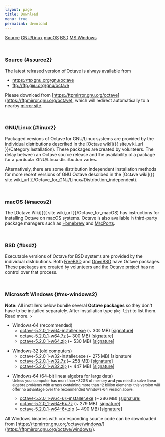 ```yaml
---
layout: page
title: Download
menu: true
permalink: download
---
```


<div class="button-group large expanded stacked-for-small">
  <a class="button" href="#source">Source</a>
  <a class="button" href="#linux">GNU/Linux</a>
  <a class="button" href="#macos">macOS</a>
  <a class="button" href="#bsd">BSD</a>
  <a class="button" href="#ms-windows">MS Windows</a>
</div>


<p id="source">&nbsp;</p>

### Source {#source2}

The latest released version of Octave is always available from

- https://ftp.gnu.org/gnu/octave
- ftp://ftp.gnu.org/gnu/octave

Please download from
[https://ftpmirror.gnu.org/octave](https://ftpmirror.gnu.org/octave),
which will redirect automatically to a nearby
[mirror site](https://www.gnu.org/order/ftp.html).


<p id="linux">&nbsp;</p>

### GNU/Linux {#linux2}

Packaged versions of Octave for GNU/Linux systems are provided by the
individual distributions described in the
[Octave wiki]({{ site.wiki_url }}/Category:Installation).
These packages are created by volunteers.
The delay between an Octave source release and the availability of a package
for a particular GNU/Linux distribution varies.

Alternatively,
there are some distribution independent installation methods for more recent
versions of GNU Octave described in the
[Octave wiki]({{ site.wiki_url }}/Octave_for_GNU/Linux#Distribution_independent).


<p id="macos">&nbsp;</p>

### macOS {#macos2}

The [Octave Wiki]({{ site.wiki_url }}/Octave_for_macOS) has instructions for
installing Octave on macOS systems.
Octave is also available in third-party package managers such as
[Homebrew](https://brew.sh/) and [MacPorts](https://www.macports.org).


<p id="bsd">&nbsp;</p>

### BSD {#bsd2}

Executable versions of Octave for BSD systems are provided by the individual
distributions.
Both [FreeBSD](https://www.freebsd.org/) and [OpenBSD](https://www.openbsd.org/)
have Octave packages.
These packages are created by volunteers and the Octave project has no control
over that process.


<p id="ms-windows">&nbsp;</p>

### Microsoft Windows {#ms-windows2}

<div class="primary callout small" data-closable>
<b>Note:</b> All installers below bundle several <b>Octave packages</b>
so they don't have to be installed separately.
After installation type <code>pkg list</code> to list them.<br>
<a href="{{ site.wiki_url }}/Octave_for_Microsoft_Windows">Read more.</a>
<a href="#ms-windows" class="close-button" aria-label="Dismiss alert" type="button" data-close>
  <span aria-hidden="true">&times;</span>
</a>
</div>

- Windows-64 (recommended)
  - [octave-5.2.0_1-w64-installer.exe](https://ftpmirror.gnu.org/octave/windows/octave-5.2.0_1-w64-installer.exe)
    (~ 300 MB)
    [[signature]](https://ftpmirror.gnu.org/octave/windows/octave-5.2.0_1-w64-installer.exe.sig)
  - [octave-5.2.0_1-w64.7z](https://ftpmirror.gnu.org/octave/windows/octave-5.2.0_1-w64.7z)
    (~ 300 MB)
    [[signature]](https://ftpmirror.gnu.org/octave/windows/octave-5.2.0_1-w64.7z.sig)
  - [octave-5.2.0_1-w64.zip](https://ftpmirror.gnu.org/octave/windows/octave-5.2.0_1-w64.zip)
    (~ 530 MB)
    [[signature]](https://ftpmirror.gnu.org/octave/windows/octave-5.2.0_1-w64.zip.sig)

<p></p>

- Windows-32 (old computers)
  - [octave-5.2.0_1-w32-installer.exe](https://ftpmirror.gnu.org/octave/windows/octave-5.2.0_1-w32-installer.exe)
    (~ 275 MB)
    [[signature]](https://ftpmirror.gnu.org/octave/windows/octave-5.2.0_1-w32-installer.exe.sig)
  - [octave-5.2.0_1-w32.7z](https://ftpmirror.gnu.org/octave/windows/octave-5.2.0_1-w32.7z)
    (~ 258 MB)
    [[signature]](https://ftpmirror.gnu.org/octave/windows/octave-5.2.0_1-w32.7z.sig)
  - [octave-5.2.0_1-w32.zip](https://ftpmirror.gnu.org/octave/windows/octave-5.2.0_1-w32.zip)
    (~ 447 MB)
    [[signature]](https://ftpmirror.gnu.org/octave/windows/octave-5.2.0_1-w32.zip.sig)

<p></p>

- Windows-64 (64-bit linear algebra for large data)
  <br><small>
  Unless your computer has more than ~32GB of memory
  <strong>and</strong> you need to solve linear algebra problems
  with arrays containing more than ~2 billion elements, this
  version will offer no advantage over the recommended Windows-64
  version above.
  </small>

  - [octave-5.2.0_1-w64-64-installer.exe](https://ftpmirror.gnu.org/octave/windows/octave-5.2.0_1-w64-64-installer.exe)
    (~ 286 MB)
    [[signature]](https://ftpmirror.gnu.org/octave/windows/octave-5.2.0_1-w64-64-installer.exe.sig)
  - [octave-5.2.0_1-w64-64.7z](https://ftpmirror.gnu.org/octave/windows/octave-5.2.0_1-w64-64.7z)
    (~ 279 MB)
    [[signature]](https://ftpmirror.gnu.org/octave/windows/octave-5.2.0_1-w64-64.7z.sig)
  - [octave-5.2.0_1-w64-64.zip](https://ftpmirror.gnu.org/octave/windows/octave-5.2.0_1-w64-64.zip)
    (~ 490 MB)
    [[signature]](https://ftpmirror.gnu.org/octave/windows/octave-5.2.0_1-w64-64.zip.sig)

All Windows binaries with corresponding source code can be downloaded from
[https://ftpmirror.gnu.org/octave/windows/](https://ftpmirror.gnu.org/octave/windows/).
